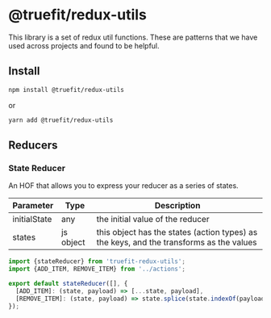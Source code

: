 # @truefit/redux-utils

This library is a set of redux util functions. These are patterns that we have used across projects and found to be helpful.

## Install

```bash
npm install @truefit/redux-utils
```

or

```bash
yarn add @truefit/redux-utils
```

## Reducers

### State Reducer
An HOF that allows you to express your reducer as a series of states.

| Parameter    | Type      | Description                                                                             |
| ------------ | --------- | --------------------------------------------------------------------------------------- |
| initialState | any       | the initial value of the reducer                                                        |
| states       | js object | this object has the states (action types) as the keys, and the transforms as the values |

```javascript
import {stateReducer} from 'truefit-redux-utils';
import {ADD_ITEM, REMOVE_ITEM} from '../actions';

export default stateReducer([], {
  [ADD_ITEM]: (state, payload) => [...state, payload],
  [REMOVE_ITEM]: (state, payload) => state.splice(state.indexOf(payload), 1),
});
```
